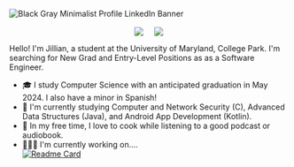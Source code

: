 ![Black   Gray Minimalist Profile LinkedIn Banner](https://github.com/jillsands/jillsands/assets/67645854/e60aa8ce-8a5e-4ac7-b6e9-3361f9245588)
<p align="center">
  <a href="https://linkedin.com/in/jillian-sands-9196211b3/" target="blank"><img align="center" src="https://img.shields.io/badge/Jillian Sands-0077B5?style=for-the-badge&logo=linkedin&logoColor=white" /></a> &nbsp;&nbsp;&nbsp;
  <a href="mailto:jesands21@gmail.com" target="blank"><img align="center" src="https://img.shields.io/badge/jesands21@gmail.com-D14836?style=for-the-badge&logo=gmail&logoColor=white" /></a> 
</p>

Hello! I'm Jillian, a student at the University of Maryland, College Park. I'm searching for New Grad and Entry-Level Positions as as a Software Engineer. 
- 🎓  I study Computer Science with an anticipated graduation in May 2024. I also have a minor in Spanish!
- 🌱  I'm currently studying Computer and Network Security (C), Advanced Data Structures (Java), and Android App Development (Kotlin).
- 🍝 In my free time, I love to cook while listening to a good podcast or audiobook.
- 👩🏽‍💻 I'm currently working on.... <br>
  [![Readme Card](https://github-readme-stats.vercel.app/api/pin/?username=jillsands&repo=ontrack2)](https://github.com/jillsands/OnTrack2)

